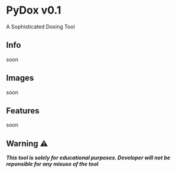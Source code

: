 # PyDox v0.1
A Sophisticated Doxing Tool
## Info
soon
## Images
soon
## Features
soon
## Warning ⚠️
***This tool is solely for educational purposes. Developer will not be reponsible for any misuse of the tool***
